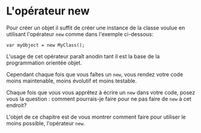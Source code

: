 # L'opérateur new



Pour créer un objet il suffit de créer une instance de la classe voulue en utilisant l'opérateur ```new``` comme dans l'exemple ci-dessous:

```Csharp
var myObject = new MyClass();
```

L'usage de cet opérateur paraît anodin tant il est la base de la programmation orientée objet.

Cependant chaque fois que vous faîtes un ```new```, vous rendez votre code moins maintenable, moins évolutif et moins testable.

Chaque fois que vous vous apprêtez à écrire un ```new``` dans votre code, posez vous la question : comment pourrais-je faire pour ne pas faire de ```new``` à cet endroit?

L'objet de ce chapitre est de vous montrer comment faire pour utiliser le moins possible, l'opérateur ```new```.
